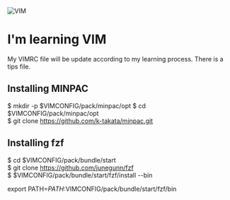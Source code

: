 ![VIM](https://www.vim.org/images/vim_small.gif)

# I'm learning VIM

My VIMRC file will be update according to my learning process. There is a tips file.  

## Installing MINPAC  

$ mkdir -p $VIMCONFIG/pack/minpac/opt 
$ cd $VIMCONFIG/pack/minpac/opt  
$ git clone https://github.com/k-takata/minpac.git  

## Installing fzf

$ cd $VIMCONFIG/pack/bundle/start  
$ git clone https://github.com/junegunn/fzf  
$ $VIMCONFIG/pack/bundle/start/fzf/install --bin  

export PATH=$PATH:$VIMCONFIG/pack/bundle/start/fzf/bin  
